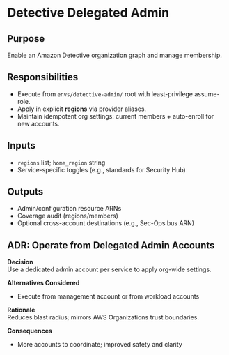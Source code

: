 # Detective Delegated Admin

## Purpose
Enable an Amazon Detective organization graph and manage membership.

## Responsibilities
- Execute from `envs/detective-admin/` root with least-privilege assume-role.
- Apply in explicit **regions** via provider aliases.
- Maintain idempotent org settings: current members + auto-enroll for new accounts.

## Inputs
- `regions` list; `home_region` string
- Service-specific toggles (e.g., standards for Security Hub)

## Outputs
- Admin/configuration resource ARNs
- Coverage audit (regions/members)
- Optional cross-account destinations (e.g., Sec-Ops bus ARN)


## ADR: Operate from Delegated Admin Accounts

**Decision**  
Use a dedicated admin account per service to apply org-wide settings.

**Alternatives Considered**  
- Execute from management account or from workload accounts

**Rationale**  
Reduces blast radius; mirrors AWS Organizations trust boundaries.

**Consequences**  
- More accounts to coordinate; improved safety and clarity

